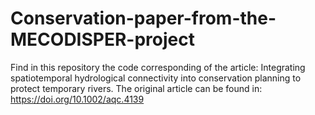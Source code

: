 # Conservation-paper-from-the-MECODISPER-project
Find in this repository the code corresponding of the article: Integrating spatiotemporal hydrological connectivity into conservation planning to protect temporary rivers. The original article can be found in: https://doi.org/10.1002/aqc.4139
